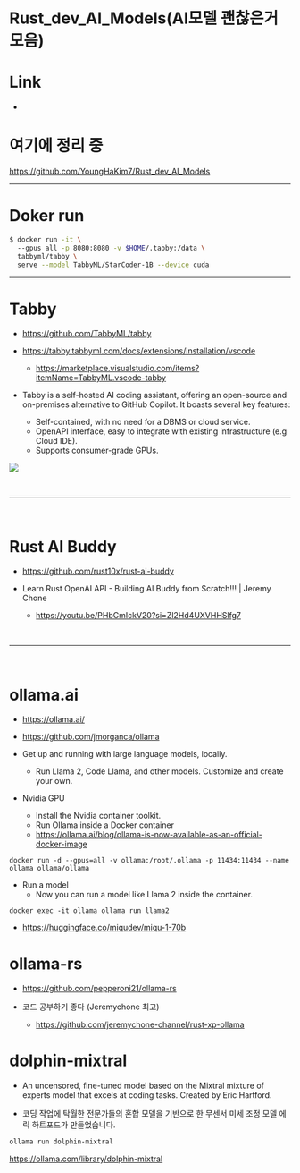 # Rust_dev_AI_Models(AI모델 괜찮은거 모음)

# Link

- 

# 여기에 정리 중

https://github.com/YoungHaKim7/Rust_dev_AI_Models


<hr>


# Doker run

```bash
$ docker run -it \                                                                                  
  --gpus all -p 8080:8080 -v $HOME/.tabby:/data \
  tabbyml/tabby \
  serve --model TabbyML/StarCoder-1B --device cuda

```

<hr>

# Tabby 

- https://github.com/TabbyML/tabby

- https://tabby.tabbyml.com/docs/extensions/installation/vscode
  - https://marketplace.visualstudio.com/items?itemName=TabbyML.vscode-tabby

- Tabby is a self-hosted AI coding assistant, offering an open-source and on-premises alternative to GitHub Copilot. It boasts several key features:

  - Self-contained, with no need for a DBMS or cloud service.
  - OpenAPI interface, easy to integrate with existing infrastructure (e.g Cloud IDE).
  - Supports consumer-grade GPUs.

<p>
    <img src="https://user-images.githubusercontent.com/388154/230440226-9bc01d05-9f57-478b-b04d-81184eba14ca.gif" />
</p>

<br>

<hr>


<br>

# Rust AI Buddy

- https://github.com/rust10x/rust-ai-buddy

- Learn Rust OpenAI API - Building AI Buddy from Scratch!!! | Jeremy Chone

  - https://youtu.be/PHbCmIckV20?si=Zl2Hd4UXVHHSlfg7


<br>

<hr>

<br>

# ollama.ai

- https://ollama.ai/

- https://github.com/jmorganca/ollama

- Get up and running with large language models, locally.
  - Run Llama 2, Code Llama, and other models. Customize and create your own.

- Nvidia GPU
  - Install the Nvidia container toolkit.
  - Run Ollama inside a Docker container
  - https://ollama.ai/blog/ollama-is-now-available-as-an-official-docker-image
```
docker run -d --gpus=all -v ollama:/root/.ollama -p 11434:11434 --name ollama ollama/ollama
```

- Run a model
  - Now you can run a model like Llama 2 inside the container.

```
docker exec -it ollama ollama run llama2
```

- https://huggingface.co/miqudev/miqu-1-70b

# ollama-rs

- https://github.com/pepperoni21/ollama-rs

- 코드 공부하기 좋다 (Jeremychone 최고)
  - https://github.com/jeremychone-channel/rust-xp-ollama



# dolphin-mixtral
- An uncensored, fine-tuned model based on the Mixtral mixture of experts model that excels at coding tasks. Created by Eric Hartford.

- 코딩 작업에 탁월한 전문가들의 혼합 모델을 기반으로 한 무센서 미세 조정 모델 에릭 하트포드가 만들었습니다.

```bash
ollama run dolphin-mixtral
```

https://ollama.com/library/dolphin-mixtral
